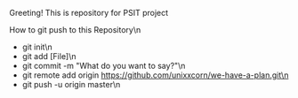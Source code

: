 Greeting! This is repository for PSIT project

How to git push to this Repository\n
* git init\n
* git add [File]\n
* git commit -m "What do you want to say?"\n
* git remote add origin https://github.com/unixxcorn/we-have-a-plan.git\n
* git push -u origin master\n

